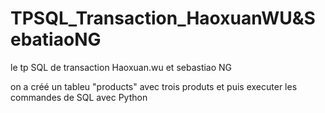 # TPSQL_Transaction_HaoxuanWU&SebatiaoNG

 le tp SQL de transaction Haoxuan.wu et sebastiao NG

on a créé un tableu "products" avec trois produts et puis executer les commandes de SQL avec Python
